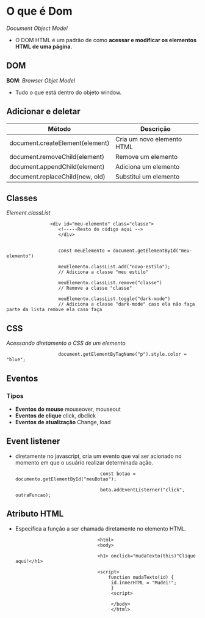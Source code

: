 # O que é Dom
*Document Object Model*

+ O DOM HTML é um padrão de como **acessar e modificar os elementos HTML de uma página.**

## DOM
**BOM**: *Browser Objet Model*
+ Tudo o que está dentro do objeto window.

## Adicionar e deletar

| Método | Descrição |
| ----------- | ----------- |
| document.createElement(element) | Cria um novo elemento HTML |
| document.removeChild(element) | Remove um elemento |
| document.appendChild(element) | Adiciona um elemento |
| document.replaceChild(new, old) | Substitui um elemento |

## Classes
*Element.classList*

                    <div id="meu-elemento" class="classe">
                       <!-----Resto do código aqui -->
                       </div>
                       
                       
                       const meuElemento = document.getElementById("meu-elemento")
                       
                       meuElemento.classList.add("novo-estilo");
                       // Adiciona a classe "meu estilo"
                       
                       meuElemento.classList.remove("classe")
                       // Remove a classe "classe"
                       
                       meuElemento.classList.toggle("dark-mode")
                       // Adiciona a classe "dark-mode" caso ela não faça parte da lista remove ela caso faça
                       
## CSS
*Acessando diretamento o CSS de um elemento*
                                          
                                          
                                          
                       document.getElementByTagName("p").style.color = "blue";
                       
## Eventos
### Tipos

+ **Eventos do mouse** mouseover, mouseout
+ **Eventos de clique** click, dbclick
+ **Eventos de atualização** Change, load

## Event listener
+ diretamente no javascript, cria um evento que vai ser acionado no momento em que o usuário realizar determinada ação.
                                       
                                     const botao = documento.getElementById("meuBotao");
                                     
                                     bota.addEventListerner("click", outraFuncao);
## Atributo HTML
+ Especifica a função a ser chamada diretamente no elemento HTML.

                                    <html>
                                    <body>
                                    
                                    <h1> onclick="mudaTexto(this)"Clique aqui!</h1>
                                    
                                    <script>
                                        function mudaTexto(id) {
                                         id.innerHTML = "Mudei!";
                                         }
                                         <script>
                                         
                                         </body>
                                         </html>

